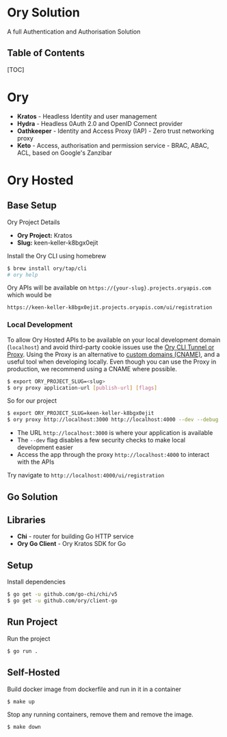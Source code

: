 <h1>Ory Solution</h1>

A full Authentication and Authorisation Solution

<h2>Table of Contents</h2>

[TOC]

# Ory

- **Kratos** - Headless Identity and user management
- **Hydra** - Headless 0Auth 2.0 and OpenID Connect provider
- **Oathkeeper** - Identity and Access Proxy (IAP) - Zero trust networking proxy
- **Keto** - Access, authorisation and permission service - BRAC, ABAC, ACL, based on Google's Zanzibar

# Ory Hosted

## Base Setup

Ory Project Details

- **Ory Project:** Kratos
- **Slug:** keen-keller-k8bgx0ejit

Install the Ory CLI using homebrew

```sh
$ brew install ory/tap/cli
# ory help
```

Ory APIs will be available on `https://{your-slug}.projects.oryapis.com` which would be

 `https://keen-keller-k8bgx0ejit.projects.oryapis.com/ui/registration`

### Local Development

To allow Ory Hosted APIs to be available on your local development domain (`localhost`) and avoid third-party cookie issues use the [Ory CLI Tunnel or Proxy](https://www.ory.sh/docs/guides/cli/proxy-and-tunnel). Using the Proxy is an alternative to [custom domains (CNAME)](https://www.ory.sh/docs/guides/custom-domains), and a useful tool when developing locally. Even though you can use the Proxy in production, we recommend using a CNAME where possible.

```sh
$ export ORY_PROJECT_SLUG=<slug>
$ ory proxy application-url [publish-url] [flags]
```

So for our project

```sh
$ export ORY_PROJECT_SLUG=keen-keller-k8bgx0ejit
$ ory proxy http://localhost:3000 http://localhost:4000 --dev --debug
```

- The URL `http://localhost:3000` is where your application is available
- The `--dev` flag disables a few security checks to make local development easier
- Access the app through the proxy `http://localhost:4000` to interact with the APIs

Try navigate to `http://localhost:4000/ui/registration`

## Go Solution

## Libraries

- **Chi** - router for building Go HTTP service
- **Ory Go Client** - Ory Kratos SDK for Go

## Setup

Install dependencies

```sh
$ go get -u github.com/go-chi/chi/v5
$ go get -u github.com/ory/client-go
```

## Run Project

Run the project

```sh
$ go run .
```

## Self-Hosted

Build docker image from dockerfile and run in it in a container

```sh
$ make up
```

Stop any running containers, remove them and remove the image.

```sh
$ make down
```

